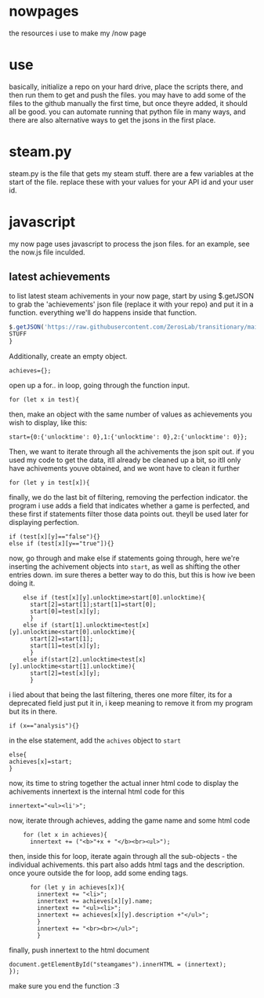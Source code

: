 # nowpages
the resources i use to make my /now page

# use
basically, initialize a repo on your hard drive, place the scripts there, and then run them to get and push the files. you may have to add some of the files to the github manually the first time, but once theyre added, it should all be good. you can automate running that python file in many ways, and there are also alternative ways to get the jsons in the first place. 


# steam.py
steam.py is the file that gets my steam stuff. there are a few variables at the start of the file. replace these with your values for your API id and your user id.

# javascript
my now page uses javascript to process the json files. 
for an example, see the now.js file inculded.

## latest achievements
to list latest steam achivements in your now page, start by using $.getJSON to grab the 'achievements' json file (replace it with your repo) and put it in a function. everything we'll do happens inside that function. 
```JavaScript
$.getJSON('https://raw.githubusercontent.com/ZerosLab/transitionary/main/achievements.json', function(test) {
STUFF
}
```


Additionally, create an empty object. 
```
achieves={};
```
open up a for.. in loop, going through the function input. 
```
for (let x in test){
```
then, make an object with the same number of values as achievements you wish to display, like this:
```
start={0:{'unlocktime': 0},1:{'unlocktime': 0},2:{'unlocktime': 0}};
```
Then, we want to iterate through all the achivements the json spit out. if you used my code to get the data, itll already be cleaned up a bit, so itll only have achivements youve obtained, and we wont have to clean it further 
```
for (let y in test[x]){
```
finally, we do the last bit of filtering, removing the perfection indicator. the program i use adds a field that indicates whether a game is perfected, and these first if statements filter those data points out. theyll be used later for displaying perfection. 
```
if (test[x][y]=="false"){}
else if (test[x][y=="true"]){}
```
now, go through and make else if statements going through, here we're inserting the achivement objects into `start`, as well as shifting the other entries down. im sure theres a better way to do this, but this is how ive been doing it.
```
    else if (test[x][y].unlocktime>start[0].unlocktime){
      start[2]=start[1];start[1]=start[0];
      start[0]=test[x][y];
      }
    else if (start[1].unlocktime<test[x][y].unlocktime<start[0].unlocktime){
      start[2]=start[1];
      start[1]=test[x][y];
      }
    else if(start[2].unlocktime<test[x][y].unlocktime<start[1].unlocktime){
      start[2]=test[x][y];
      }
```

i lied about that being the last filtering, theres one more filter, its for a deprecated field just put it in, i keep meaning to remove it from my program but its in there. 
```
if (x=="analysis"){}
```
in the else statement, add the `achives` object to `start`
```
else{
achieves[x]=start;
}
```
now, its time to string together the actual inner html code to display the achivements
innertext is the internal html code for this 
```
innertext="<ul><li'>";
```
now, iterate through achieves, adding the game name and some html code
```
    for (let x in achieves){
      innertext += ("<b>"+x + "</b><br><ul>");
```
then, inside this for loop, iterate again through all the sub-objects - the individual achivements. this part also adds html tags and the description. once youre outside the for loop, add some ending tags.
```
      for (let y in achieves[x]){
        innertext += "<li>";
        innertext += achieves[x][y].name;
        innertext += "<ul><li>";
        innertext += achieves[x][y].description +"</ul>";
        }
        innertext += "<br><br></ul>";
        }
```
finally, push innertext to the html document
```
document.getElementById("steamgames").innerHTML = (innertext);
});
```
make sure you end the function :3
